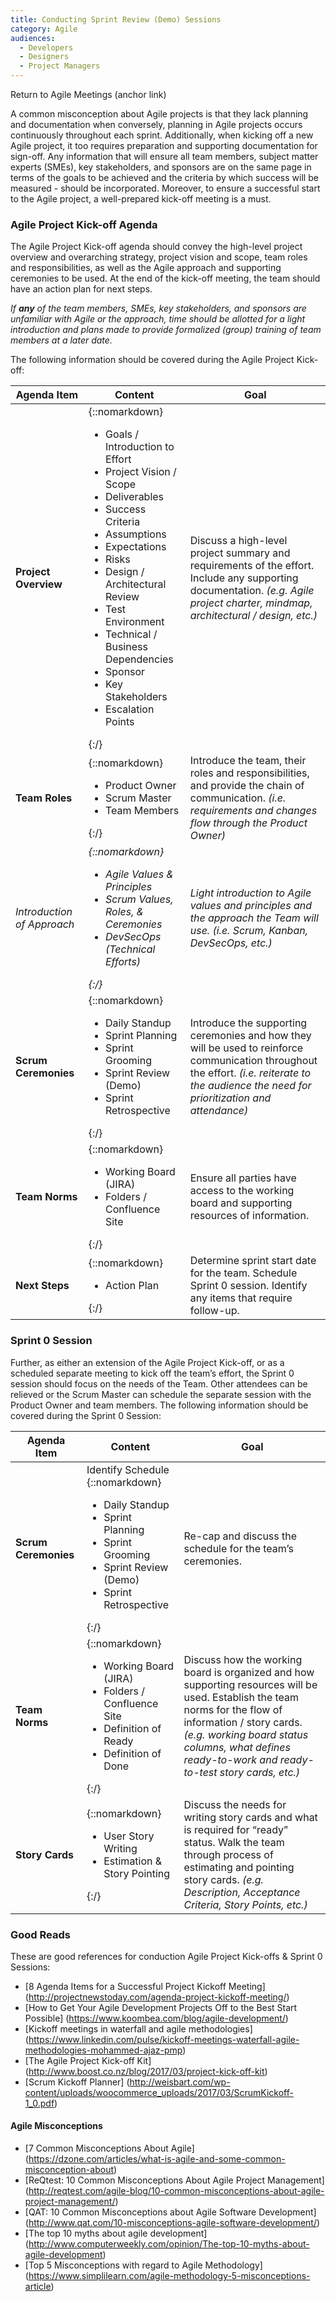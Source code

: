 ```yaml
---
title: Conducting Sprint Review (Demo) Sessions
category: Agile
audiences:
  - Developers
  - Designers
  - Project Managers
---
```


<style>
  table {
    width: 100%;
    table-layout: fixed;
  }
</style>

Return to Agile Meetings (anchor link)

A common misconception about Agile projects is that they lack planning and documentation when conversely, planning in Agile projects occurs continuously throughout each sprint. Additionally, when kicking off a new Agile project, it too requires preparation and supporting documentation for sign-off. Any information that will ensure all team members, subject matter experts (SMEs), key stakeholders, and sponsors are on the same page in terms of the goals to be achieved and the criteria by which success will be measured - should be incorporated. Moreover, to ensure a successful start to the Agile project, a well-prepared kick-off meeting is a must.

### Agile Project Kick-off Agenda
The Agile Project Kick-off agenda should convey the high-level project overview and overarching strategy, project vision and scope, team roles and responsibilities, as well as the Agile approach and supporting ceremonies to be used. At the end of the kick-off meeting, the team should have an action plan for next steps.

_If **any** of the team members, SMEs, key stakeholders, and sponsors are unfamiliar with Agile or the approach, time should be allotted for a light introduction and plans made to provide formalized (group) training of team members at a later date._

The following information should be covered during the Agile Project Kick-off:

| **Agenda Item** | **Content** | **Goal** |
|---------------|---------------|---------------|
| **Project Overview** | {::nomarkdown}<ul><li> Goals / Introduction to Effort </li> <li> Project Vision / Scope </li> <li> Deliverables </li> <li> Success Criteria </li> <li> Assumptions </li> <li> Expectations </li> <li> Risks </li> <li> Design / Architectural Review </li> <li> Test Environment </li> <li> Technical / Business Dependencies </li> <li> Sponsor </li> <li> Key Stakeholders </li> <li> Escalation Points </li></ul>{:/} | Discuss a high-level project summary and requirements of the effort. Include any supporting documentation. *(e.g. Agile project charter, mindmap, architectural / design, etc.)*
| **Team Roles** | {::nomarkdown}<ul><li> Product Owner </li> <li> Scrum Master </li> <li> Team Members </li></ul>{:/} | Introduce the team, their roles and responsibilities, and provide the chain of communication. *(i.e. requirements and changes flow through the Product Owner)*
| *Introduction of Approach* | *{::nomarkdown}<ul><li> Agile Values & Principles </li> <li> Scrum Values, Roles, & Ceremonies </li> <li> DevSecOps (Technical Efforts) </li></ul>{:/}* | *Light introduction to Agile values and principles and the approach the Team will use. (i.e. Scrum, Kanban, DevSecOps, etc.)*
| **Scrum Ceremonies** | {::nomarkdown}<ul><li> Daily Standup </li> <li> Sprint Planning </li> <li> Sprint Grooming </li> <li> Sprint Review (Demo) </li> <li> Sprint Retrospective </li></ul>{:/} | Introduce the supporting ceremonies and how they will be used to reinforce communication throughout the effort. *(i.e. reiterate to the audience the need for prioritization and attendance)*
| **Team Norms** | {::nomarkdown}<ul><li> Working Board (JIRA) </li> <li> Folders / Confluence Site </li></ul>{:/} | Ensure all parties have access to the working board and supporting resources of information.
| **Next Steps** | {::nomarkdown}<ul><li> Action Plan </li></ul>{:/} | Determine sprint start date for the team. Schedule Sprint 0 session. Identify any items that require follow-up.

### Sprint 0 Session
Further, as either an extension of the Agile Project Kick-off, or as a scheduled separate meeting to kick off the team’s effort, the Sprint 0 session should focus on the needs of the Team. Other attendees can be relieved or the Scrum Master can schedule the separate session with the Product Owner and team members. The following information should be covered during the Sprint 0 Session:

| **Agenda Item** | **Content** | **Goal** |
|---------------|---------------|---------------|
| **Scrum Ceremonies** | Identify Schedule  {::nomarkdown}<ul><li> Daily Standup </li> <li> Sprint Planning </li> <li> Sprint Grooming </li> <li> Sprint Review (Demo) </li> <li> Sprint Retrospective </li></ul>{:/} | Re-cap and discuss the schedule for the team’s ceremonies.
| **Team Norms** | {::nomarkdown}<ul><li> Working Board (JIRA) </li> <li> Folders / Confluence Site </li> <li> Definition of Ready </li> <li> Definition of Done </li></ul>{:/} | Discuss how the working board is organized and how supporting resources will be used. Establish the team norms for the flow of information / story cards. *(e.g. working board status columns, what defines ready-to-work and ready-to-test story cards, etc.)*
| **Story Cards** | {::nomarkdown}<ul><li> User Story Writing </li> <li> Estimation & Story Pointing </li></ul>{:/} | Discuss the needs for writing story cards and what is required for “ready” status. Walk the team through process of estimating and pointing story cards. *(e.g. Description, Acceptance Criteria, Story Points, etc.)*

### Good Reads
These are good references for conduction Agile Project Kick-offs & Sprint 0 Sessions:
* [8 Agenda Items for a Successful Project Kickoff Meeting] (http://projectnewstoday.com/agenda-project-kickoff-meeting/)
* [How to Get Your Agile Development Projects Off to the Best Start Possible] (https://www.koombea.com/blog/agile-development/)
* [Kickoff meetings in waterfall and agile methodologies] (https://www.linkedin.com/pulse/kickoff-meetings-waterfall-agile-methodologies-mohammed-ajaz-pmp)
* [The Agile Project Kick-off Kit] (http://www.boost.co.nz/blog/2017/03/project-kick-off-kit)
* [Scrum Kickoff Planner] (http://weisbart.com/wp-content/uploads/woocommerce_uploads/2017/03/ScrumKickoff-1_0.pdf)

#### Agile Misconceptions
* [7 Common Misconceptions About Agile] (https://dzone.com/articles/what-is-agile-and-some-common-misconception-about)
* [ReQtest: 10 Common Misconceptions About Agile Project Management] (http://reqtest.com/agile-blog/10-common-misconceptions-about-agile-project-management/)
* [QAT: 10 Common Misconceptions about Agile Software Development] (http://www.qat.com/10-misconceptions-agile-software-development/)
* [The top 10 myths about agile development] (http://www.computerweekly.com/opinion/The-top-10-myths-about-agile-development)
* [Top 5 Misconceptions with regard to Agile Methodology] (https://www.simplilearn.com/agile-methodology-5-misconceptions-article)
